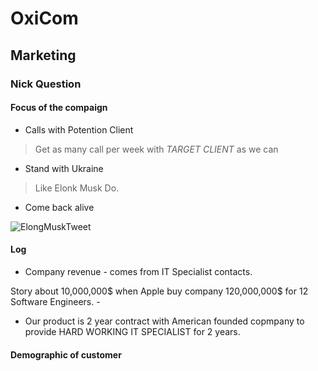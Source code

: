 # OxiCom

## Marketing 

### Nick Question

#### Focus of the compaign


- Calls with Potention Client
> Get as many call per week with *TARGET CLIENT* as we can
- Stand with Ukraine
> Like Elonk Musk Do.
- Come back alive 

![ElongMuskTweet]("res/img0.jpg")


#### Log 

- Company revenue - comes from  IT Specialist contacts. 

 Story about 10,000,000$ when Apple buy company 120,000,000$ for 12 Software Engineers.  -

- Our product is 2 year contract with American founded copmpany to provide HARD WORKING IT SPECIALIST  for 2 years.

#### Demographic of customer

